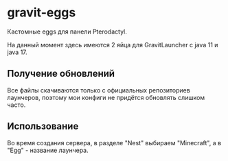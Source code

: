 # gravit-eggs
Кастомные eggs для панели Pterodactyl.

На данный момент здесь имеются 2 яйца для GravitLauncher с java 11 и java 17.

## Получение обновлений

Все файлы скачиваются только с официальных репозиториев лаунчеров, поэтому мои конфиги не придётся обновлять слишком часто.

## Использование

Во время создания сервера, в разделе "Nest" выбираем "Minecraft", а в "Egg" - название лаунчера.
